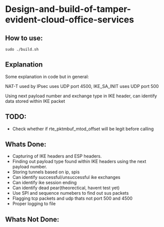 # Design-and-build-of-tamper-evident-cloud-office-services

## How to use:
```
sudo ./build.sh
```


## Explanation
Some explanation in code but in general:

NAT-T used by IPsec uses UDP port 4500, IKE_SA_INIT uses UDP port 500

Using next payload number and exchange type in IKE header, can identify data stored within IKE packet


## TODO:
* Check whether if rte_pktmbuf_mtod_offset will be legit before calling

## Whats Done:
* Capturing of IKE headers and ESP headers.
* Finding out payload type found within IKE headers using the next payload number.
* Storing tunnels based on ip, spis
* Can identify successful/unsuccessful ike exchanges
* Can identify ike session ending
* Can identify dead pear(theorectical, havent test yet)
* Use SPI and sequence numebers to find out sus packets
* Flagging tcp packets and udp thats not port 500 and 4500
* Proper logging to file

## Whats Not Done:
